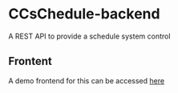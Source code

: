 # CCsChedule-backend
A REST API to provide a schedule system control
## Frontent
A demo frontend for this can be accessed <a href="https://ccschedule-d1fba.firebaseapp.com" target="_blank">here</a>

